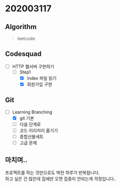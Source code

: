 # 202003117

## Algorithm
> leetcode  

## Codesquad
- [ ] HTTP 웹서버 구현하기
    - [ ] Step1
        - [x] Index 파일 읽기
        - [x] 회원가입 구현
        
## Git
- [ ] Learning Branching
    - [x] git 기본
    - [ ] 다음 단계로
    - [ ] 코드 이리저리 옮기기
    - [ ] 종합선물세트
    - [ ] 고급 문제
    
## 마치며.. 
프로젝트를 하는 것만으로도 벅찬 하루가 반복됩니다.  
하고 싶은 건 많은데 집에만 오면 집중이 안되는게 걱정입니다..
